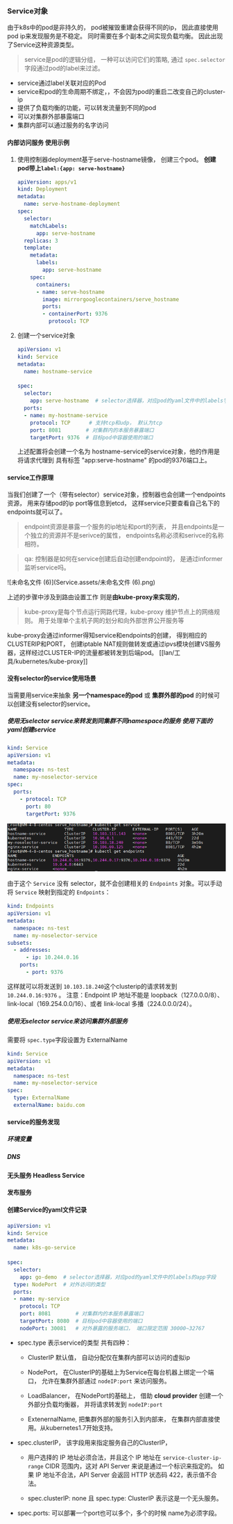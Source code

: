 ### Service对象

由于k8s中的pod是非持久的， pod被摧毁重建会获得不同的ip， 因此直接使用pod ip来发现服务是不稳定。 同时需要在多个副本之间实现负载均衡。 因此出现了Service这种资源类型。

> service是pod的逻辑分组， 一种可以访问它们的策略, 通过 `spec.selector`字段通过pod的label来过滤。

-  service通过label关联对应的Pod
-  service和pod的生命周期不绑定，，不会因为pod的重启二改变自己的cluster-ip
-  提供了负载均衡的功能，可以转发流量到不同的pod
-  可以对集群外部暴露端口
-  集群内部可以通过服务的名字访问

#### 内部访问服务 使用示例

1. 使用控制器deployment基于serve-hostname镜像， 创建三个pod。  **创建pod带上`label:{app: serve-hostname}`**

   ```yaml
   apiVersion: apps/v1
   kind: Deployment
   metadata:
     name: serve-hostname-deployment
   spec:
     selector:
       matchLabels:
         app: serve-hostname
     replicas: 3
     template:
       metadata:
         labels:
           app: serve-hostname
       spec:
         containers:
         - name: serve-hostname
           image: mirrorgooglecontainers/serve_hostname
           ports:
           - containerPort: 9376
             protocol: TCP
   ```

2. 创建一个service对象

   ```yaml
   apiVersion: v1
   kind: Service
   metadata:
     name: hostname-service
   
   spec:
     selector:
       app: serve-hostname  # selector选择器，对应pod的yaml文件中的labels字段
     ports:
     - name: my-hostname-service
       protocol: TCP	  # 支持tcp和udp， 默认为tcp
       port: 8081        # 对集群内的本服务暴露端口
       targetPort: 9376  # 目标pod中容器使用的端口
   ```

   上述配置将会创建一个名为 hostname-service的service对象，他的作用是将请求代理到 具有标签 "app:serve-hostname" 的pod的9376端口上。

#### service工作原理

当我们创建了一个（带有selector）service对象，控制器也会创建一个endpoints资源， 用来存储pod的ip port等信息到etcd， 这样service只要查看自己名下的endpoints就可以了。

> endpoint资源是暴露一个服务的ip地址和port的列表， 并且endpoints是一个独立的资源并不是serivce的属性， endpoints名称必须和serivce的名称相符。

> qa: 控制器是如何在service创建后自动创建endpoint的， 是通过informer监听service吗。

![未命名文件 (6)](Service.assets/未命名文件 (6).png) 

上述的步骤中涉及到路由设置工作 则是**由kube-proxy来实现的**，

> kube-proxy是每个节点运行网路代理，kube-proxy 维护节点上的网络规则。 用于处理单个主机子网的划分和向外部世界公开服务等 

 kube-proxy会通过informer得知service和endpoints的创建， 得到相应的CLUSTERIP和PORT， 创建iptable NAT规则做转发或通过ipvs模块创建VS服务器，这样经过CLUSTER-IP的流量都被转发到后端pod。
[[lan/工具/kubernetes/kube-proxy]]

#### 没有selector的service使用场景

当需要用service来抽象 **另一个namespace的pod** 或 **集群外部的pod** 的时候可以创建没有selector的service。

##### **使用无selector service来转发到同集群不同namespace的服务** 使用下面的yaml创建service

```yaml
kind: Service
apiVersion: v1
metadata:
  namespace: ns-test
  name: my-noselector-service
spec:
  ports:
    - protocol: TCP
      port: 80
      targetPort: 9376
```

![image-20230407140321329](Service.assets/image-20230407140321329.png) 

由于这个 `Service` 没有 selector，就不会创建相关的 `Endpoints` 对象。可以手动将 `Service` 映射到指定的 `Endpoints`：

```yaml
kind: Endpoints
apiVersion: v1
metadata:
  namespace: ns-test
  name: my-noselector-service
subsets:
  - addresses:
      - ip: 10.244.0.16
    ports:
      - port: 9376
```

这样就可以将发送到 `10.103.18.240`这个clusterip的请求转发到 `10.244.0.16:9376`  。   注意：Endpoint IP 地址不能是 loopback（127.0.0.0/8）、 link-local（169.254.0.0/16）、或者 link-local 多播（224.0.0.0/24）。

##### 使用无selector service来访问集群外部服务

需要将 `spec.type`字段设置为 ExternalName

```yaml
kind: Service
apiVersion: v1
metadata:
  namespace: ns-test
  name: my-noselector-service
spec:
  type: ExternalName
  externalName: baidu.com
```

 

#### service的服务发现

##### 环境变量

##### DNS

#### 无头服务 Headless Service



#### 发布服务











#### 创建Service的yaml文件记录

```yaml
apiVersion: v1
kind: Service
metadata:
  name: k8s-go-service

spec:
  selector:
    app: go-demo  # selector选择器，对应pod的yaml文件中的labels的app字段
  type: NodePort  # 对外访问的类型
  ports:
  - name: my-service
    protocol: TCP
    port: 8081        # 对集群内的本服务暴露端口
    targetPort: 8080  # 目标pod中容器使用的端口
    nodePort: 30081   # 对外暴露的服务端口， 端口限定范围 30000~32767 

```

- spec.type  表示service的类型 共有四种：
  - ClusterIP 默认值， 自动分配仅在集群内部可以访问的虚拟ip

  - NodePort， 在ClusterIP的基础上为Service在每台机器上绑定一个端口， 允许在集群外部通过 `nodeIP:port` 来访问服务。

  - LoadBalancer， 在NodePort的基础上， 借助 **cloud provider** 创建一个外部分负载均衡器， 并将请求转发到 `nodeIP:port`

  - ExtenernalName, 把集群外部的服务引入到内部来， 在集群内部直接使用。从kubernetes1.7开始支持。

- spec.clusterIP， 该字段用来指定服务自己的ClusterIP，

  - 用户选择的 IP 地址必须合法，并且这个 IP 地址在 `service-cluster-ip-range` CIDR 范围内，这对 API Server 来说是通过一个标识来指定的。 如果 IP 地址不合法，API Server 会返回 HTTP 状态码 422，表示值不合法。

  - spec.clusterIP: none 且 spec.type: ClusterIP 表示这是一个无头服务。

    

- spec.ports:  可以部署一个port也可以多个，多个的时候 name为必须字段。

